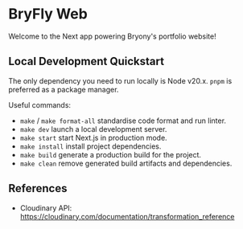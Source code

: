 # BryFly Web

Welcome to the Next app powering Bryony's portfolio website!

## Local Development Quickstart

The only dependency you need to run locally is Node v20.x. `pnpm` is preferred as a package manager.

Useful commands:

- `make` / `make format-all` standardise code format and run linter.
- `make dev` launch a local development server.
- `make start` start Next.js in production mode.
- `make install` install project dependencies.
- `make build` generate a production build for the project.
- `make clean` remove generated build artifacts and dependencies.

## References

- Cloudinary API: https://cloudinary.com/documentation/transformation_reference
